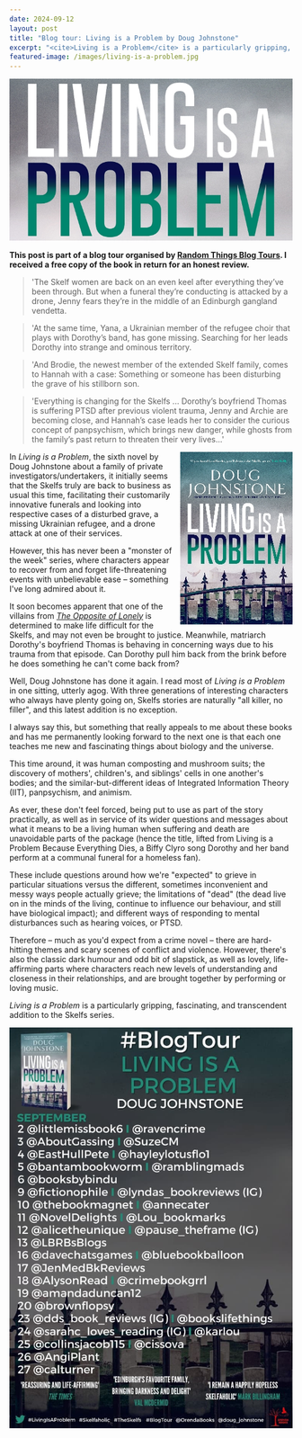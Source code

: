 ```yaml
---
date: 2024-09-12
layout: post
title: "Blog tour: Living is a Problem by Doug Johnstone"
excerpt: "<cite>Living is a Problem</cite> is a particularly gripping, fascinating, and transcendent addition to the Skelfs series."
featured-image: /images/living-is-a-problem.jpg
---
```


![Living is a Problem](/images/living-is-a-problem.jpg)

**This post is part of a blog tour organised by [Random Things Blog Tours](http://randomthingsthroughmyletterbox.blogspot.com/p/services-to-publishers-authors-blog.html). I received a free copy of the book in return for an honest review.**

> 'The Skelf women are back on an even keel after everything they’ve been through. But when a funeral they’re conducting is attacked by a drone, Jenny fears they’re in the middle of an Edinburgh gangland vendetta.

> 'At the same time, Yana, a Ukrainian member of the refugee choir that plays with Dorothy’s band, has gone missing. Searching for her leads Dorothy into strange and ominous territory.

> 'And Brodie, the newest member of the extended Skelf family, comes to Hannah with a case: Something or someone has been disturbing the grave of his stillborn son.

> 'Everything is changing for the Skelfs ... Dorothy’s boyfriend Thomas is suffering PTSD after previous violent trauma, Jenny and Archie are becoming close, and Hannah’s case leads her to consider the curious concept of panpsychism, which brings new danger, while ghosts from the family’s past return to threaten their very lives...'

<img src="/images/living-is-a-problem-200.jpg" alt="Living is a Problem" style="float: right; margin-bottom: 10px; margin-left: 10px;">

In <cite>Living is a Problem</cite>, the sixth novel by Doug Johnstone about a family of private investigators/undertakers, it initially seems that the Skelfs truly are back to business as usual this time, facilitating their customarily innovative funerals and looking into respective cases of a disturbed grave, a missing Ukrainian refugee, and a drone attack at one of their services.

However, this has never been a "monster of the week" series, where characters appear to recover from and forget life-threatening events with unbelievable ease &ndash; something I've long admired about it.

It soon becomes apparent that one of the villains from [<cite>The Opposite of Lonely</cite>](/blog-tour-the-opposite-of-lonely/) is determined to make life difficult for the Skelfs, and may not even be brought to justice. Meanwhile, matriarch Dorothy's boyfriend Thomas is behaving in concerning ways due to his trauma from that episode. Can Dorothy pull him back from the brink before he does something he can't come back from?

Well, Doug Johnstone has done it again. I read most of <cite>Living is a Problem</cite> in one sitting, utterly agog. With three generations of interesting characters who always have plenty going on, Skelfs stories are naturally "all killer, no filler", and this latest addition is no exception.

I always say this, but something that really appeals to me about these books and has me permanently looking forward to the next one is that each one teaches me new and fascinating things about biology and the universe.

This time around, it was human composting and mushroom suits; the discovery of mothers', children's, and siblings' cells in one another's bodies; and the similar-but-different ideas of Integrated Information Theory (IIT), panpsychism, and animism.

As ever, these don't feel forced, being put to use as part of the story practically, as well as in service of its wider questions and messages about what it means to be a living human when suffering and death are unavoidable parts of the package (hence the title, lifted from Living is a Problem Because Everything Dies, a Biffy Clyro song Dorothy and her band perform at a communal funeral for a homeless fan).

These include questions around how we're "expected" to grieve in particular situations versus the different, sometimes inconvenient and messy ways people actually grieve; the limitations of "dead" (the dead live on in the minds of the living, continue to influence our behaviour, and still have biological impact); and different ways of responding to mental disturbances such as hearing voices, or PTSD.

Therefore &ndash; much as you'd expect from a crime novel &ndash; there are hard-hitting themes and scary scenes of conflict and violence. However, there's also the classic dark humour and odd bit of slapstick, as well as lovely, life-affirming parts where characters reach new levels of understanding and closeness in their relationships, and are brought together by performing or loving music. 

<cite>Living is a Problem</cite> is a particularly gripping, fascinating, and transcendent addition to the Skelfs series.

![Living is a Problem blog tour banner](/images/living-is-a-problem-banner.jpg)